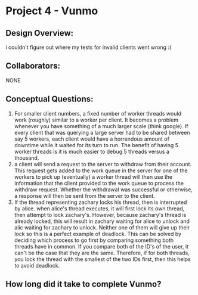 Project 4 - Vunmo
====================

<!-- TODO: Fill this out. -->
## Design Overview:
i couldn't figure out where my tests for invalid clients went wrong :(
## Collaborators:
NONE
## Conceptual Questions:
1) For smaller client numbers, a fixed number of worker threads would work (roughly) similar to
a worker per client. It becomes a problem whenever you have something of a much larger scale
(think google). If every client that was querying a large server had to be shared between say 5
workers, each client would have a horrendous amount of downtime while it waited for its turn to
run. The benefit of having 5 worker threads is it is much easier to debug 5 threads versus a thousand.
2) a client will send a request to the server to withdraw from their
account. This request gets added to the work queue in the server for
one of the workers to pick up (eventually) a worker thread will then
use the information that the client provided to the work queue to process
the withdraw request. Whether the withdrawal was successful or otherwise, a response
will then be sent from the server to the client.
3) If the thread representing zachary locks his thread, then is interrupted by alice.
when alice's thread executes, it will first lock its own thread, then attempt to lock zachary's.
However, because zachary's thread is already locked, this will result in zachary waiting for
alice to unlock and alic waiting for zachary to unlock. Neither one of them will give up their lock
so this is a perfect example of deadlock.
This can be solved by deciding which process to go first by comparing something both threads 
have in common. If you compare both of the ID's of the user, it can't be the case that
they are the same. Therefore, if for both threads, you lock the thread with the smallest of the two IDs 
first, then this helps to avoid deadlock.
## How long did it take to complete Vunmo?

